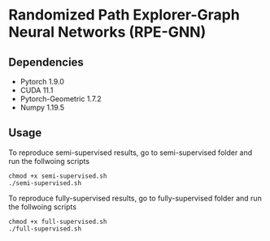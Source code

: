 # Randomized Path Explorer-Graph Neural Networks (RPE-GNN)

## Dependencies

* Pytorch 1.9.0
* CUDA 11.1
* Pytorch-Geometric 1.7.2
* Numpy 1.19.5

## Usage

To reproduce semi-supervised results, go to semi-supervised folder 
and run the follwoing scripts
```
chmod +x semi-supervised.sh
./semi-supervised.sh
```

To reproduce fully-supervised results, go to fully-supervised folder 
and run the follwoing scripts
```
chmod +x full-supervised.sh
./full-supervised.sh
```

